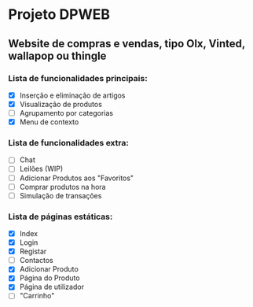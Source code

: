 # Projeto DPWEB
## Website de compras e vendas, tipo Olx, Vinted, wallapop ou thingle
### Lista de funcionalidades principais:
- [x] Inserção e eliminação de artigos
- [X] Visualização de produtos
- [ ] Agrupamento por categorias
- [x] Menu de contexto
### Lista de funcionalidades extra:
- [ ] Chat
- [ ] Leilões (WIP)
- [ ] Adicionar Produtos aos "Favoritos"
- [ ] Comprar produtos na hora
- [ ] Simulação de transações
### Lista de páginas estáticas:
- [x] Index
- [x] Login
- [x] Registar
- [ ] Contactos
- [x] Adicionar Produto
- [x] Página do Produto
- [X] Página de utilizador
- [ ] "Carrinho"

